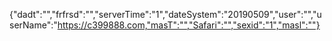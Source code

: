 {"dadt":"","frfrsd":"","serverTime":"1","dateSystem":"20190509","user":"","userName":"https://c399888.com,"masT":"","Safari":"","sexid":"1","masl":""}
